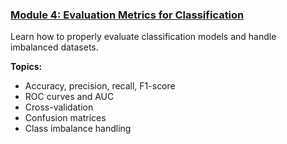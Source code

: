 ### [Module 4: Evaluation Metrics for Classification](https://github.com/DataTalksClub/machine-learning-zoomcamp/tree/master/04-evaluation)

Learn how to properly evaluate classification models and handle imbalanced datasets.

**Topics:**
- Accuracy, precision, recall, F1-score
- ROC curves and AUC
- Cross-validation
- Confusion matrices
- Class imbalance handling